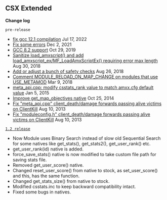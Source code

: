 ## CSX Extended

**Change log**

`pre-release`

- [fix gcc 12.1 compilation](https://github.com/alliedmodders/amxmodx/pull/1056/files#diff-97dd0fb8f76b6aaa579a04745299ac3893ce0ee95d972cacae18b0b9c8e62414) Jul 17, 2022
- [Fix some errors](https://github.com/alliedmodders/amxmodx/commit/3cda059669bbb0987fef1834acac66adf51f3fb1#diff-931edb327d725b58657e38dfa163b5d3138a2221f01d570dcbfbdf81ec8c3aa6) Dec 2, 2021
- [GCC 8.2 support](https://github.com/alliedmodders/amxmodx/pull/617/files#diff-97dd0fb8f76b6aaa579a04745299ac3893ce0ee95d972cacae18b0b9c8e62414) Oct 29, 2019
- [Sanitize load_amxscript() and add load_amxscript_ex/MF_LoadAmxScriptEx() requiring error max length](https://github.com/alliedmodders/amxmodx/commit/6e9947b64faabc5d1c0b3cfac626021e8ed48fd9#diff-73aba3e1ff8f063efefbe8161784fead51d12101fff743a1d066001c9b32ff50) Aug 30, 2018
- [Add or adjust a bunch of safety checks](https://github.com/alliedmodders/amxmodx/commit/9bcabfeb1f774439475313c30fb3fe256870268f#diff-69493d9b379b42cdcae6b21b4ecfebc8d4c56477019ed77180ba2e4918c396f1) Aug 26, 2018
- [Comment MODULE_RELOAD_ON_MAP_CHANGE on modules that use USE_METAMOD](https://github.com/alliedmodders/amxmodx/pull/484/files#diff-69eb8bed0da85e728c66ea0500536397d5284abd48a6ac5ea98abc5911432cfa) Mar 9, 2018
- [meta_api.cpp: modify csstats_rank value to match amxx.cfg default value](https://github.com/pepepepito0147/csx-extended/commit/241df6d4138cbe26e877f110078c5eeb7cbccd16) Jan 5, 2015
- [Improve get_map_objectives native](https://github.com/pepepepito0147/csx-extended/commit/8279723d9312acf3693d3abf2711649ff5ec2646) Oct 25, 2014
- [Fix "meta_api.cpp" client_death/damage forwards passing alive victims on ClientKill](https://github.com/alliedmodders/amxmodx/commit/419c8f6ee672b4ccd0ed66e9b3675dbf825b57ea?diff=split) Aug 10, 2013
- [Fix "moduleconfig.h" client_death/damage forwards passing alive victims on ClientKill](https://github.com/alliedmodders/amxmodx/commit/419c8f6ee672b4ccd0ed66e9b3675dbf825b57ea?diff=split#diff-0cfe7b0c1cead99a08137eec5b620d7686e442468d97341c48a45d8be54a4862) Aug 10, 2013

[`1.2 release`](https://github.com/pepepepito0147/csx-extended/releases/tag/1.2)

- Now Module uses Binary Search instead of slow old Sequential Search for some natives like get_stats(), get_stats2(), get_user_rank() etc.
- get_user_rank(id) native is added.
- force_save_stats() native is now modified to take custom file path for saving stats file.
- Removed get_user_score() native.
- Changed reset_user_score() from native to stock, as set_user_score() and this, has the same function.
- Changed get_stats_size() from native to stock.
- Modified csstats.inc to keep backward compatibility intact.
- Fixed some bugs in natives.
